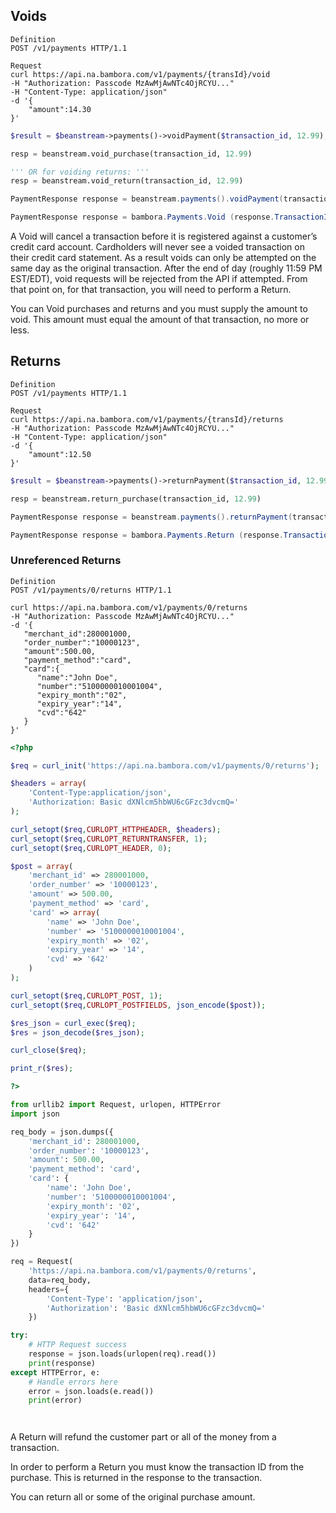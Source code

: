 ## Voids

```shell
Definition
POST /v1/payments HTTP/1.1

Request
curl https://api.na.bambora.com/v1/payments/{transId}/void
-H "Authorization: Passcode MzAwMjAwNTc4OjRCYU..."
-H "Content-Type: application/json"
-d '{
    "amount":14.30
}'
```

```php
$result = $beanstream->payments()->voidPayment($transaction_id, 12.99);
```

```python
resp = beanstream.void_purchase(transaction_id, 12.99)

''' OR for voiding returns: '''
resp = beanstream.void_return(transaction_id, 12.99)
```

```java
PaymentResponse response = beanstream.payments().voidPayment(transactionId, 70.00);
```

```csharp
PaymentResponse response = bambora.Payments.Void (response.TransactionId, 30);
```

A Void will cancel a transaction before it is registered against a customer’s credit card account. Cardholders will never see a voided transaction on their credit card statement. As a result voids can only be attempted on the same day as the original transaction. After the end of day (roughly 11:59 PM EST/EDT), void requests will be rejected from the API if attempted. From that point on, for that transaction, you will need to perform a Return.

You can Void purchases and returns and you must supply the amount to void. This amount must equal the amount of that transaction, no more or less.


## Returns

```shell
Definition
POST /v1/payments HTTP/1.1

Request
curl https://api.na.bambora.com/v1/payments/{transId}/returns
-H "Authorization: Passcode MzAwMjAwNTc4OjRCYU..."
-H "Content-Type: application/json"
-d '{
    "amount":12.50
}'
```

```php
$result = $beanstream->payments()->returnPayment($transaction_id, 12.99, $order_number);
```

```python
resp = beanstream.return_purchase(transaction_id, 12.99)
```

```java
PaymentResponse response = beanstream.payments().returnPayment(transactionId, 70.00);
```

```csharp
PaymentResponse response = bambora.Payments.Return (response.TransactionId, 40.0);
```

### Unreferenced Returns

```shell
Definition
POST /v1/payments/0/returns HTTP/1.1

curl https://api.na.bambora.com/v1/payments/0/returns
-H "Authorization: Passcode MzAwMjAwNTc4OjRCYU..."
-d '{
   "merchant_id":280001000,
   "order_number":"10000123",
   "amount":500.00,
   "payment_method":"card",
   "card":{
      "name":"John Doe",
      "number":"5100000010001004",
      "expiry_month":"02",
      "expiry_year":"14",
      "cvd":"642"
   }
}'
```

```php
<?php

$req = curl_init('https://api.na.bambora.com/v1/payments/0/returns');

$headers = array(
	'Content-Type:application/json',
	'Authorization: Basic dXNlcm5hbWU6cGFzc3dvcmQ='
);

curl_setopt($req,CURLOPT_HTTPHEADER, $headers);
curl_setopt($req,CURLOPT_RETURNTRANSFER, 1);
curl_setopt($req,CURLOPT_HEADER, 0);

$post = array(
	'merchant_id' => 280001000,
	'order_number' => '10000123',
	'amount' => 500.00,
	'payment_method' => 'card',
	'card' => array(
		'name' => 'John Doe',
		'number' => '5100000010001004',
		'expiry_month' => '02',
		'expiry_year' => '14',
		'cvd' => '642'
	)
);   

curl_setopt($req,CURLOPT_POST, 1);
curl_setopt($req,CURLOPT_POSTFIELDS, json_encode($post));

$res_json = curl_exec($req);
$res = json_decode($res_json);

curl_close($req);

print_r($res);

?>
```

```python
from urllib2 import Request, urlopen, HTTPError
import json

req_body = json.dumps({
    'merchant_id': 280001000,
    'order_number': '10000123',
    'amount': 500.00,
    'payment_method': 'card',
    'card': {
        'name': 'John Doe',
        'number': '5100000010001004',
        'expiry_month': '02',
        'expiry_year': '14',
        'cvd': '642'
    }
})

req = Request(
    'https://api.na.bambora.com/v1/payments/0/returns',
    data=req_body,
    headers={
        'Content-Type': 'application/json',
        'Authorization': 'Basic dXNlcm5hbWU6cGFzc3dvcmQ='
    })

try:
    # HTTP Request success
    response = json.loads(urlopen(req).read())
    print(response)
except HTTPError, e:
    # Handle errors here
    error = json.loads(e.read())
    print(error)
```

```java

```

```csharp

```

A Return will refund the customer part or all of the money from a transaction.

In order to perform a Return you must know the transaction ID from the purchase. This is returned in the response to the transaction.

You can return all or some of the original purchase amount.
